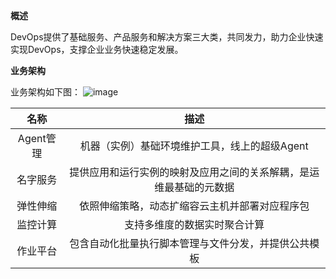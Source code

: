 **概述**

DevOps提供了基础服务、产品服务和解决方案三大类，共同发力，助力企业快速实现DevOps，支撑企业业务快速稳定发展。


**业务架构**

业务架构如下图：
![image](https://github.com/jdcloudcom/cn/blob/edit/documentation/Management-and-Monitoring/DevOps/%E4%BA%A7%E5%93%81%E7%AE%80%E4%BB%8B/%E4%B8%9A%E5%8A%A1%E7%BB%93%E6%9E%84%E5%9B%BE.png)

| 名称      |   描述  | 
| :--------: | :--------:|
| Agent管理  | 机器（实例）基础环境维护工具，线上的超级Agent |
| 名字服务  | 提供应用和运行实例的映射及应用之间的关系解耦，是运维最基础的元数据 |
| 弹性伸缩  | 依照伸缩策略，动态扩缩容云主机并部署对应程序包 |
| 监控计算  | 支持多维度的数据实时聚合计算 |
| 作业平台  | 包含自动化批量执行脚本管理与文件分发，并提供公共模板 |
